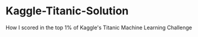 # Kaggle-Titanic-Solution
How I scored in the top 1% of Kaggle's Titanic Machine Learning Challenge
